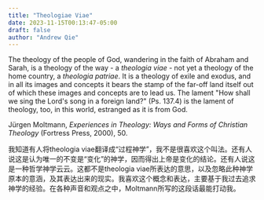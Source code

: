 ```yaml
---
title: "Theologiae Viae"
date: 2023-11-15T00:13:47-05:00
draft: false
author: "Andrew Qie"
---
```

The theology of the people of God, wandering in the faith of Abraham and Sarah, is a theology of the way - a *theologia viae* - not yet a theology of the home country, a *theologia patriae*. It is a theology of exile and exodus, and in all its images and concepts it bears the stamp of the far-off land itself out of which these images and concepts are to lead us. The lament "How shall we sing the Lord's song in a foreign land?" (Ps. 137.4) is the lament of theology, too, in this world, estranged as it is from God.

Jürgen Moltmann, *Experiences in Theology: Ways and Forms of Christian Theology* (Fortress Press, 2000), 50.

我知道有人将theologia viae翻译成“过程神学”，我不是很喜欢这个叫法。还有人说这是认为唯一的不变是“变化”的神学，因而得出上帝是变化的结论。还有人说这是一种哲学神学云云。这都不是theologia viae所表达的意思，以及忽略此种神学原本的意涵，及其表达出来的现实。我喜欢这个概念和表达，主要基于我过去追求神学的经验。在各种声音和观点之中，Moltmann所写的这段话最能打动我。